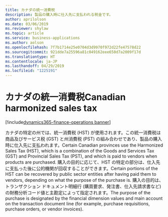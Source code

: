 ```yaml
---
title: カナダの統一消費税
description: 製品の購入時に仕入先に支払われる税金です。
author: aprilolson
ms.date: 03/06/2019
ms.reviewer: shylaw
ms.topic: article
ms.service: business-applications
ms.author: aolson
ms.openlocfilehash: 7f7b1714e25e0704d3d9970f972d22fe47578d22
ms.sourcegitcommit: 921dde7a25596a81c049162eee650d7a2009f17d
ms.translationtype: HT
ms.contentlocale: ja-JP
ms.lasthandoff: 04/29/2019
ms.locfileid: "1225191"
---
```

# <a name="canadian-harmonized-sales-tax"></a><span data-ttu-id="537f7-103">カナダの統一消費税</span><span class="sxs-lookup"><span data-stu-id="537f7-103">Canadian harmonized sales tax</span></span>
[!include[dynamics365-finance-operations banner](../includes/dynamics365-finance-operations.md)]


<span data-ttu-id="537f7-104">カナダの特定の州では、統一消費税 (HST) が使用されます。この統一消費税は商品及びサービス税 (GST) と州消費税 (PST) の組み合わせであり、製品の購入時に仕入先に支払われます。</span><span class="sxs-lookup"><span data-stu-id="537f7-104">Certain Canadian provinces use the Harmonized Sales Tax (HST), which is a combination of the Goods and Services Tax (GST) and Provincial Sales Tax (PST), and which is paid to vendors when products are purchased.</span></span> <span data-ttu-id="537f7-105">購入の目的に応じて、HST の特定の部分は、仕入先に支払った後に公的機関が回収することができます。</span><span class="sxs-lookup"><span data-stu-id="537f7-105">Certain portions of the HST can be recovered by public sector entities after having paid them to vendors, depending on what the purpose of the purchase is.</span></span> <span data-ttu-id="537f7-106">購入の目的は、トランザクション ドキュメント明細行 (購買要求、発注書、仕入先請求書など) の財務分析コード値と主勘定によって指定されます。</span><span class="sxs-lookup"><span data-stu-id="537f7-106">The purpose of the purchase is designated by the financial dimension values and main account on the transaction document line (for example, purchase requisitions, purchase orders, or vendor invoices).</span></span>
